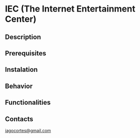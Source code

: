 # IEC (The Internet Entertainment Center)

## Description
<ToDo>

## Prerequisites
<ToDo>

## Instalation 
<ToDo>

## Behavior
<ToDo>

## Functionalities
<ToDo>

## Contacts
 iagocortes@gmail.com